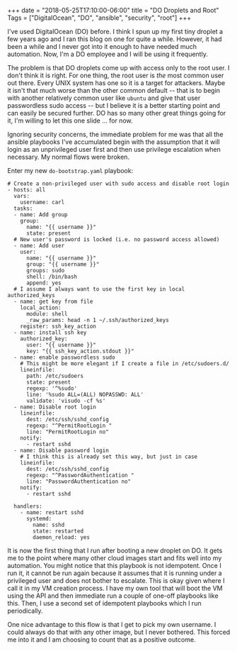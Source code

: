 +++
date = "2018-05-25T17:10:00-06:00"
title = "DO Droplets and Root"
Tags = ["DigitalOcean", "DO", "ansible", "security", "root"]
+++

I've used DigitalOcean (DO) before. I think I spun up my first tiny droplet a
few years ago and I ran this blog on one for quite a while. However, it had been
a while and I never got into it enough to have needed much automation. Now, I'm
a DO employee and I will be using it frequently.

The problem is that DO droplets come up with access only to the root user. I
don't think it is right. For one thing, the root user is *the* most common user
out there. Every UNIX system has one so it is a target for attackers. Maybe it
isn't that much worse than the other common default -- that is to begin with
another relatively common user like `ubuntu` and give that user passwordless
sudo access -- but I believe it is a better starting point and can easily be
secured further. DO has so many other great things going for it, I'm willing to
let this one slide ... for now.

Ignoring security concerns, the immediate problem for me was that all the
ansible playbooks I've accumulated begin with the assumption that it will login
as an unprivileged user first and then use privilege escalation when necessary.
My normal flows were broken.

Enter my new `do-bootstrap.yaml` playbook:

```
# Create a non-privileged user with sudo access and disable root login
- hosts: all
  vars:
    username: carl
  tasks:
  - name: Add group
    group:
      name: "{{ username }}"
      state: present
  # New user's password is locked (i.e. no password access allowed)
  - name: Add user
    user:
      name: "{{ username }}"
      group: "{{ username }}"
      groups: sudo
      shell: /bin/bash
      append: yes
  # I assume I always want to use the first key in local authorized_keys
  - name: get key from file
    local_action:
      module: shell
      _raw_params: head -n 1 ~/.ssh/authorized_keys
    register: ssh_key_action
  - name: install ssh key
    authorized_key:
      user: "{{ username }}"
      key: "{{ ssh_key_action.stdout }}"
  - name: enable passwordless sudo
    # This might be more elegant if I create a file in /etc/sudoers.d/
    lineinfile:
      path: /etc/sudoers
      state: present
      regexp: '^%sudo'
      line: '%sudo ALL=(ALL) NOPASSWD: ALL'
      validate: 'visudo -cf %s'
  - name: Disable root login
    lineinfile:
      dest: /etc/ssh/sshd_config
      regexp: "^PermitRootLogin "
      line: "PermitRootLogin no"
    notify:
      - restart sshd
  - name: Disable password login
    # I think this is already set this way, but just in case
    lineinfile:
      dest: /etc/ssh/sshd_config
      regexp: "^PasswordAuthentication "
      line: "PasswordAuthentication no"
    notify:
      - restart sshd

  handlers:
    - name: restart sshd
      systemd:
        name: sshd
        state: restarted
        daemon_reload: yes
```

It is now the first thing that I run after booting a new droplet on DO. It gets
me to the point where many other cloud images start and fits well into my
automation. You might notice that this playbook is not idempotent. Once I run
it, it cannot be run again because it assumes that it is running under a
privileged user and does not bother to escalate. This is okay given where I call
it in my VM creation process. I have my own tool that will boot the VM using the
API and then immediate run a couple of one-off playbooks like this. Then, I use
a second set of idempotent playbooks which I run periodically.

One nice advantage to this flow is that I get to pick my own username. I could
always do that with any other image, but I never bothered. This forced me into
it and I am choosing to count that as a positive outcome.
